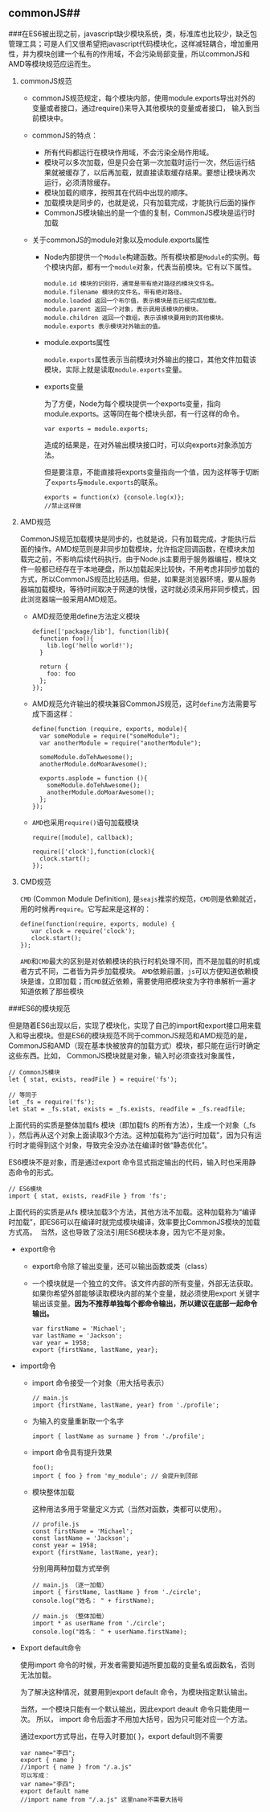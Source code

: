 ## commonJS##

###在ES6被出现之前，javascript缺少模块系统，类，标准库也比较少，缺乏包管理工具；可是人们又很希望把javascript代码模块化，这样减轻耦合，增加重用性，并为模块创建一个私有的作用域，不会污染局部变量，所以commonJS和AMD等模块规范应运而生。

1. commonJS规范

   - commonJS规范规定，每个模块内部，使用module.exports导出对外的变量或者接口，通过require()来导入其他模块的变量或者接口， 输入到当前模块中。

   - commonJS的特点：

     - 所有代码都运行在模块作用域，不会污染全局作用域。
     - 模块可以多次加载，但是只会在第一次加载时运行一次，然后运行结果就被缓存了，以后再加载，就直接读取缓存结果。要想让模块再次运行，必须清除缓存。
     - 模块加载的顺序，按照其在代码中出现的顺序。
     - 加载模块是同步的，也就是说，只有加载完成，才能执行后面的操作
     - CommonJS模块输出的是一个值的复制，CommonJS模块是运行时加载

   - 关于commonJS的module对象以及module.exports属性

     - Node内部提供一个`Module`构建函数。所有模块都是`Module`的实例。每个模块内部，都有一个`module`对象，代表当前模块。它有以下属性。

       ```
       module.id 模块的识别符，通常是带有绝对路径的模块文件名。
       module.filename 模块的文件名，带有绝对路径。
       module.loaded 返回一个布尔值，表示模块是否已经完成加载。
       module.parent 返回一个对象，表示调用该模块的模块。
       module.children 返回一个数组，表示该模块要用到的其他模块。
       module.exports 表示模块对外输出的值。
       ```

     - module.exports属性

       `module.exports`属性表示当前模块对外输出的接口，其他文件加载该模块，实际上就是读取`module.exports`变量。

     - exports变量

       为了方便，Node为每个模块提供一个exports变量，指向module.exports。这等同在每个模块头部，有一行这样的命令。

       ```
       var exports = module.exports;
       ```

       造成的结果是，在对外输出模块接口时，可以向exports对象添加方法。

       但是要注意，不能直接将exports变量指向一个值，因为这样等于切断了`exports`与`module.exports`的联系。 

       ```
       exports = function(x) {console.log(x)};
       //禁止这样做
       ```

2. AMD规范

   CommonJS规范加载模块是同步的，也就是说，只有加载完成，才能执行后面的操作。AMD规范则是非同步加载模块，允许指定回调函数，在模块未加载完之前，不影响后续代码执行。由于Node.js主要用于服务器编程，模块文件一般都已经存在于本地硬盘，所以加载起来比较快，不用考虑非同步加载的方式，所以CommonJS规范比较适用。但是，如果是浏览器环境，要从服务器端加载模块，等待时间取决于网速的快慢，这时就必须采用非同步模式，因此浏览器端一般采用AMD规范。

   - AMD规范使用define方法定义模块

     ```
     define(['package/lib'], function(lib){
       function foo(){
         lib.log('hello world!');
       }
     
       return {
         foo: foo
       };
     });
     
     ```

   - AMD规范允许输出的模块兼容CommonJS规范，这时`define`方法需要写成下面这样：

     ```
     define(function (require, exports, module){
       var someModule = require("someModule");
       var anotherModule = require("anotherModule");
     
       someModule.doTehAwesome();
       anotherModule.doMoarAwesome();
     
       exports.asplode = function (){
         someModule.doTehAwesome();
         anotherModule.doMoarAwesome();
       };
     });
     ```

   - `AMD`也采用`require()`语句加载模块

     ```
     require([module], callback);
     
     require(['clock'],function(clock){
       clock.start();
     });
     ```

3. CMD规范

   `CMD` (Common Module Definition), 是`seajs`推崇的规范，`CMD`则是依赖就近，用的时候再`require`。它写起来是这样的：

   ```
   define(function(require, exports, module) {
      var clock = require('clock');
      clock.start();
   });
   ```

   `AMD`和`CMD`最大的区别是对依赖模块的执行时机处理不同，而不是加载的时机或者方式不同，二者皆为异步加载模块。
   `AMD`依赖前置，`js`可以方便知道依赖模块是谁，立即加载；而`CMD`就近依赖，需要使用把模块变为字符串解析一遍才知道依赖了那些模块

###ES6的模块规范

但是随着ES6出现以后，实现了模块化，实现了自己的import和export接口用来载入和导出模块。但是ES6的模块规范不同于commonJS规范和AMD规范的是，CommonJS和AMD（现在基本快被放弃的加载方式）模块，都只能在运行时确定这些东西。比如， CommonJS模块就是对象，输入时必须查找对象属性，

```
// CommonJS模块
let { stat, exists, readFile } = require('fs');

// 等同于
let _fs = require('fs');
let stat = _fs.stat, exists = _fs.exists, readfile = _fs.readfile;
```

上面代码的实质是整体加载fs 模块（即加载fs 的所有方法），生成一个对象（_fs ），然后再从这个对象上面读取3个方法。这种加载称为“运行时加载”，因为只有运行时才能得到这个对象，导致完全没办法在编译时做“静态优化”。

ES6模块不是对象，而是通过export 命令显式指定输出的代码，输入时也采用静态命令的形式。

```
// ES6模块
import { stat, exists, readFile } from 'fs';
```

上面代码的实质是从fs 模块加载3个方法，其他方法不加载。这种加载称为“编译时加载”，即ES6可以在编译时就完成模块编译，效率要比CommonJS模块的加载方式高。  当然，这也导致了没法引用ES6模块本身，因为它不是对象。

* export命令

  - export命令除了输出变量，还可以输出函数或类（class）

  - 一个模块就是一个独立的文件。该文件内部的所有变量，外部无法获取。如果你希望外部能够读取模块内部的某个变量，就必须使用export 关键字输出该变量。**因为不推荐单独每个都命令输出，所以建议在底部一起命令输出。**

    ```
    var firstName = 'Michael';
    var lastName = 'Jackson';
    var year = 1958;
    export {firstName, lastName, year};
    ```

* import命令

  * import 命令接受一个对象（用大括号表示）

    ```
    // main.js
    import {firstName, lastName, year} from './profile';
    ```

  * 为输入的变量重新取一个名字

    ```
    import { lastName as surname } from './profile';
    ```

  * import 命令具有提升效果

    ```
    foo();
    import { foo } from 'my_module'; // 会提升到顶部
    ```

  * 模块整体加载

    这种用法多用于常量定义方式（当然对函数，类都可以使用）。

    ```
    // profile.js
    const firstName = 'Michael';
    const lastName = 'Jackson';
    const year = 1958;
    export {firstName, lastName, year};
    ```

    分别用两种加载方式举例

    ```
    // main.js （逐一加载）
    import { firstName, lastName } from './circle';
    console.log("姓名： " + firstName);
    
    // main.js （整体加载）
    import * as userName from './circle';
    console.log("姓名： " + userName.firstName); 
    ```

* Export default命令

  使用import 命令的时候，开发者需要知道所要加载的变量名或函数名，否则无法加载。

  为了解决这种情况，就要用到export default 命令，为模块指定默认输出。

  当然，一个模块只能有一个默认输出，因此export deault 命令只能使用一次。 
  所以， import 命令后面才不用加大括号，因为只可能对应一个方法。

  通过export方式导出，在导入时要加{ }，export default则不需要

  ```
  var name="李四";
  export { name }
  //import { name } from "/.a.js" 
  可以写成：
  var name="李四";
  export default name
  //import name from "/.a.js" 这里name不需要大括号
  ```

  

  











​

